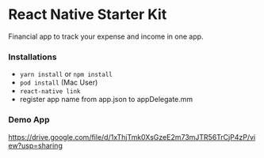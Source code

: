 # React Native Starter Kit

Financial app to track your expense and income in one app.

### Installations

- `yarn install` or `npm install`
- `pod install` (Mac User)
- `react-native link`
- register app name from app.json to appDelegate.mm

### Demo App
https://drive.google.com/file/d/1xThjTmk0XsGzeE2m73mJTR56TrCjP4zP/view?usp=sharing